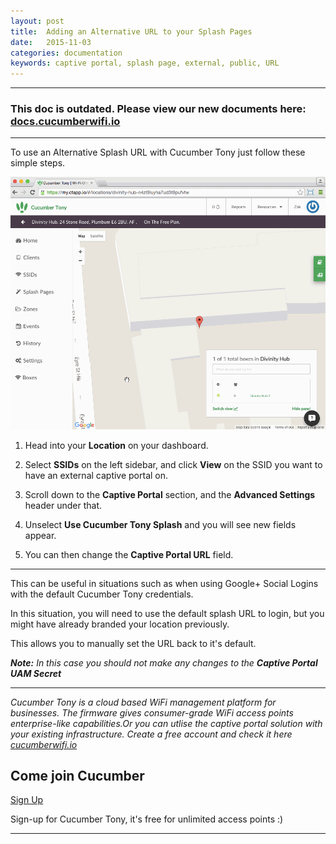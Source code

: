 ```yaml
---
layout: post
title:  Adding an Alternative URL to your Splash Pages
date:   2015-11-03
categories: documentation
keywords: captive portal, splash page, external, public, URL
---
```


<hr>
<h3>This doc is outdated. Please view our new documents here:<br>
<a href="http://docs.cucumberwifi.io/">docs.cucumberwifi.io</a></h3>
<hr>

To use an Alternative Splash URL with Cucumber Tony just follow these simple steps.

<div class="mdl-typography--text-center">
<img src="/images/community/tutorials/external-captive-portal/externalsplash.gif">
</div>

1. Head into your **Location** on your dashboard.

2. Select **SSIDs** on the left sidebar, and click **View** on the SSID you want to have an external captive portal on.

2. Scroll down to the **Captive Portal** section, and the **Advanced Settings** header under that.

3. Unselect **Use Cucumber Tony Splash** and you will see new fields appear.

4. You can then change the **Captive Portal URL** field.

<hr>

This can be useful in situations such as when using Google+ Social Logins with the default Cucumber Tony credentials.

In this situation, you will need to use the default splash URL to login, but you might have already branded your location previously.

This allows you to manually set the URL back to it's default.

_**Note:** In this case you should not make any changes to the **Captive Portal UAM Secret**_

<hr>

*Cucumber Tony is a cloud based WiFi management platform for businesses. The firmware gives consumer-grade WiFi access points enterprise-like capabilities.Or you can utlise the captive portal solution with your existing infrastructure. Create a free account and check it here <a href="https://cucumberwifi.io">cucumberwifi.io</a>*

<div class="mdl-typography--text-center">

<h2>Come join Cucumber</h2>

<a href="https://my.ctapp.io/#/create" class="button success">Sign Up</a><br>

<p>Sign-up for Cucumber Tony, it's free for unlimited access points :)</p>

<hr>

</div>
